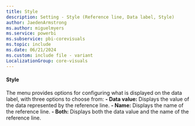 ```yaml
---
title: Style
description: Setting - Style (Reference line, Data label, Style)
author: JaedenArmstrong
ms.author: miguelmyers
ms.service: powerbi
ms.subservice: pbi-corevisuals
ms.topic: include
ms.date: 06/21/2024
ms.custom: include file - variant
LocalizationGroup: core-visuals
---
```

#### Style

The menu provides options for configuring what is displayed on the data label, with three options to choose from:
**- Data value:** Displays the value of the data represented by the reference line.
**- Name:** Displays the name of the reference line.
**- Both:** Displays both the data value and the name of the reference line.
